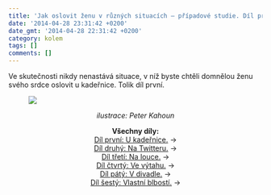 ```yaml
---
title: 'Jak oslovit ženu v různých situacích — případové studie. Díl první: U&nbsp;kadeřnice.'
date: '2014-04-28 23:31:42 +0200'
date_gmt: '2014-04-28 22:31:42 +0200'
category: kolem
tags: []
comments: []
---
```

<p>Ve skutečnosti nikdy nenastává situace, v níž byste chtěli domnělou ženu svého srdce oslovit u kadeřnice. Tolik díl první.</p>
<figure><img src="/assets/migrated/wp-uploads/2014/04/IMG_6076_2.jpeg"></figure>
<p style="margin-top: 0; text-align: center"><i>ilustrace: Peter Kahoun</i></p>
<p style="text-align: center"><strong>Všechny díly:</strong><br><a href="http://podnebi.jan-martinek.com/jak-oslovit-zenu-v-ruznych-situacich-pripadove-studie-dil-prvni-u-kadernice/">Díl první: U kadeřnice.</a> &rarr;<br><a href="http://podnebi.jan-martinek.com/jak-oslovit-zenu-v-ruznych-situacich-pripadove-studie-dil-druhy-na-twitteru/">Díl druhý: Na Twitteru.</a> &rarr;<br><a href="http://podnebi.jan-martinek.com/jak-oslovit-zenu-v-ruznych-situacich-pripadove-studie-dil-treti-na-louce">Díl třetí: Na louce.</a> &rarr;<br><a href="http://podnebi.jan-martinek.com/jak-oslovit-zenu-v-ruznych-situacich-pripadove-studie-dil-ctvrty-ve-vytahu/">Díl čtvrtý: Ve výtahu.</a> &rarr;<br><a href="http://podnebi.jan-martinek.com/jak-oslovit-zenu-v-ruznych-situacich-pripadove-studie-dil-paty-v-divadle/">Díl pátý: V divadle.</a> &rarr;<br><a href="http://podnebi.jan-martinek.com/jak-oslovit-zenu-v-ruznych-situacich-pripadove-studie-dil-sesty-vlastni-blbosti/">Díl šestý: Vlastní blbostí.</a> &rarr;</p>
